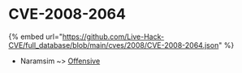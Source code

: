 # CVE-2008-2064
{% embed url="https://github.com/Live-Hack-CVE/full_database/blob/main/cves/2008/CVE-2008-2064.json" %}

* Naramsim ~> [Offensive](https://www.alice-snow.ru/2008/database/cve-2008-2064/offensive-naramsim)